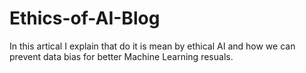 # Ethics-of-AI-Blog
In this artical I explain that do it is mean by ethical AI and how we can prevent data bias for better Machine Learning resuals.  
